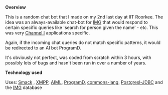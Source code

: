 **Overview**

This is a random chat bot that I made on my 2nd last day at IIT Roorkee. The idea was an always-available chat-bot for [IMG](https://github.com/IMGIITRoorkee) that
would respond to certain specific queries like 'search for person given the name' - etc. This was very [Channel I](http://example.net/) applications specific.

Again, if the incoming chat queries do not match specific patterns, it would be redirected to an AI bot ProgramD.

It's obviously not perfect, was coded from scratch within 3 hours, with possibly lots of bugs and hasn't been run in over a number of years.

**Technology used**

Uses: [Smack](http://www.igniterealtime.org/projects/smack/) , [XMPP](http://en.wikipedia.org/wiki/XMPP), [AIML](http://en.wikipedia.org/wiki/AIML), [ProgramD](http://aitools.org/Program_D), [commons-lang](http://commons.apache.org/proper/commons-lang/), [Postgresl-JDBC](http://jdbc.postgresql.org/) and the [IMG](https://github.com/IMGIITRoorkee) database